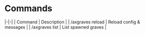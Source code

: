 # Commands

|-|-|
| Command | Description |
| /axgraves reload | Reload config & messages |
| /axgraves list | List spawned graves |